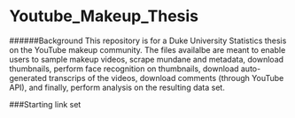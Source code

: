 # Youtube_Makeup_Thesis

######Background
This repository is for a Duke University Statistics thesis on the YouTube makeup community. The files availalbe are meant to enable users to sample makeup videos, scrape mundane and metadata, download thumbnails, perform face recognition on thumbnails, download auto-generated transcrips of the videos, download comments (through YouTube API), and finally, perform analysis on the resulting data set.


###Starting link set 
